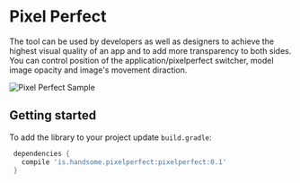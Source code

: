 # Pixel Perfect

The tool can be used by developers as well as designers to achieve the highest visual quality of an app and to add more transparency to both sides.
You can control position of the application/pixelperfect switcher, model image opacity and image's movement diraction. 

![Pixel Perfect Sample](https://s3.amazonaws.com/f.cl.ly/items/0o2g0Q2Z2N2i2y120q1N/pixel_perfect_sample.gif "Pixel Perfect Sample")


## Getting started

To add the library to your project update `build.gradle`:

```gradle
 dependencies {
   compile 'is.handsome.pixelperfect:pixelperfect:0.1'
 }
```
